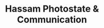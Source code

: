 ---
title: "Hassam Photostate & Communication"
url: /karach/hassam-photostate-and-communication/
shop: copyshop
---